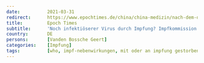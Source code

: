 ```yaml
---
date:          2021-03-31
redirect:      https://www.epochtimes.de/china/china-medizin/nach-dem-dringenden-appell-von-bossche-an-die-who-antwort-der-impfkommission-a3482011.html
title:         Epoch Times
subtitle:      'Noch infektiöserer Virus durch Impfung? Impfkommission beantwortet Epoch-Times-Anfrage'
country:       DE
persons:       [Vanden Bossche Geert]
categories:    [Impfung]
tags:          [who, impf-nebenwirkungen, mit oder an impfung gestorben, stiko]
---
```

